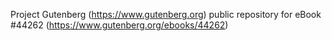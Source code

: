 Project Gutenberg (https://www.gutenberg.org) public repository for eBook #44262 (https://www.gutenberg.org/ebooks/44262)
